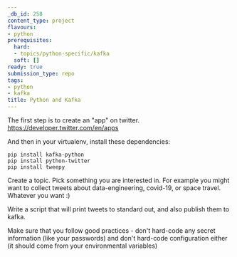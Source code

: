 ```yaml
---
_db_id: 258
content_type: project
flavours:
- python
prerequisites:
  hard:
  - topics/python-specific/kafka
  soft: []
ready: true
submission_type: repo
tags:
- python
- kafka
title: Python and Kafka
---
```


The first step is to create an "app" on twitter. https://developer.twitter.com/en/apps

And then in your virtualenv, install these dependencies:

```
pip install kafka-python
pip install python-twitter
pip install tweepy
```

Create a topic. Pick something you are interested in. For example you might want to collect tweets about data-engineering, covid-19, or space travel. Whatever you want :)

Write a script that will print tweets to standard out, and also publish them to kafka.

Make sure that you follow good practices - don't hard-code any secret information (like your passwords) and don't hard-code configuration either (it should come from your environmental variables)